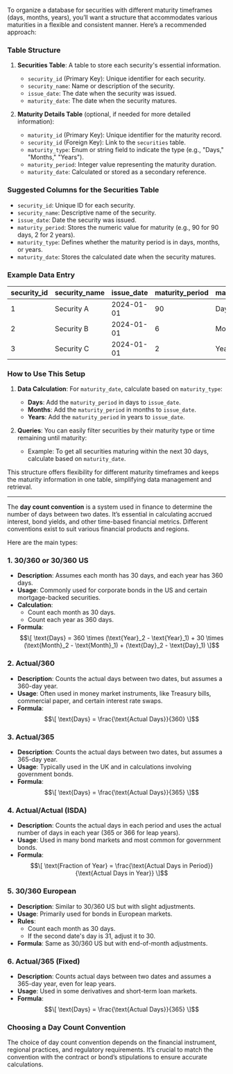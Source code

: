 To organize a database for securities with different maturity timeframes (days, months, years), you’ll want a structure that accommodates various maturities in a flexible and consistent manner. Here’s a recommended approach:

### Table Structure

1. **Securities Table**: A table to store each security's essential information.
   - `security_id` (Primary Key): Unique identifier for each security.
   - `security_name`: Name or description of the security.
   - `issue_date`: The date when the security was issued.
   - `maturity_date`: The date when the security matures.

2. **Maturity Details Table** (optional, if needed for more detailed information):
   - `maturity_id` (Primary Key): Unique identifier for the maturity record.
   - `security_id` (Foreign Key): Link to the `securities` table.
   - `maturity_type`: Enum or string field to indicate the type (e.g., "Days," "Months," "Years").
   - `maturity_period`: Integer value representing the maturity duration.
   - `maturity_date`: Calculated or stored as a secondary reference.

### Suggested Columns for the Securities Table

- `security_id`: Unique ID for each security.
- `security_name`: Descriptive name of the security.
- `issue_date`: Date the security was issued.
- `maturity_period`: Stores the numeric value for maturity (e.g., 90 for 90 days, 2 for 2 years).
- `maturity_type`: Defines whether the maturity period is in days, months, or years.
- `maturity_date`: Stores the calculated date when the security matures.

### Example Data Entry

| security_id | security_name | issue_date | maturity_period | maturity_type | maturity_date |
|-------------|---------------|------------|-----------------|---------------|---------------|
| 1           | Security A    | 2024-01-01 | 90              | Days          | 2024-04-01    |
| 2           | Security B    | 2024-01-01 | 6               | Months        | 2024-07-01    |
| 3           | Security C    | 2024-01-01 | 2               | Years         | 2026-01-01    |

### How to Use This Setup

1. **Data Calculation**: For `maturity_date`, calculate based on `maturity_type`:
   - **Days**: Add the `maturity_period` in days to `issue_date`.
   - **Months**: Add the `maturity_period` in months to `issue_date`.
   - **Years**: Add the `maturity_period` in years to `issue_date`.

2. **Queries**: You can easily filter securities by their maturity type or time remaining until maturity:
   - Example: To get all securities maturing within the next 30 days, calculate based on `maturity_date`.

This structure offers flexibility for different maturity timeframes and keeps the maturity information in one table, simplifying data management and retrieval.

---
The **day count convention** is a system used in finance to determine the number of days between two dates. It’s essential in calculating accrued interest, bond yields, and other time-based financial metrics. Different conventions exist to suit various financial products and regions.

Here are the main types:

### 1. **30/360 or 30/360 US**
   - **Description**: Assumes each month has 30 days, and each year has 360 days.
   - **Usage**: Commonly used for corporate bonds in the US and certain mortgage-backed securities.
   - **Calculation**:
     - Count each month as 30 days.
     - Count each year as 360 days.
   - **Formula**: 
     $$\[
     \text{Days} = 360 \times (\text{Year}_2 - \text{Year}_1) + 30 \times (\text{Month}_2 - \text{Month}_1) + (\text{Day}_2 - \text{Day}_1)
     \]$$

### 2. **Actual/360**
   - **Description**: Counts the actual days between two dates, but assumes a 360-day year.
   - **Usage**: Often used in money market instruments, like Treasury bills, commercial paper, and certain interest rate swaps.
   - **Formula**: 
     $$\[
     \text{Days} = \frac{\text{Actual Days}}{360}
     \]$$

### 3. **Actual/365**
   - **Description**: Counts the actual days between two dates, but assumes a 365-day year.
   - **Usage**: Typically used in the UK and in calculations involving government bonds.
   - **Formula**: 
     $$\[
     \text{Days} = \frac{\text{Actual Days}}{365}
     \]$$

### 4. **Actual/Actual (ISDA)**
   - **Description**: Counts the actual days in each period and uses the actual number of days in each year (365 or 366 for leap years).
   - **Usage**: Used in many bond markets and most common for government bonds.
   - **Formula**: 
     $$\[
     \text{Fraction of Year} = \frac{\text{Actual Days in Period}}{\text{Actual Days in Year}}
     \]$$

### 5. **30/360 European**
   - **Description**: Similar to 30/360 US but with slight adjustments.
   - **Usage**: Primarily used for bonds in European markets.
   - **Rules**:
     - Count each month as 30 days.
     - If the second date's day is 31, adjust it to 30.
   - **Formula**: Same as 30/360 US but with end-of-month adjustments.

### 6. **Actual/365 (Fixed)**
   - **Description**: Counts actual days between two dates and assumes a 365-day year, even for leap years.
   - **Usage**: Used in some derivatives and short-term loan markets.
   - **Formula**: 
     $$\[
     \text{Days} = \frac{\text{Actual Days}}{365}
     \]$$

### Choosing a Day Count Convention

The choice of day count convention depends on the financial instrument, regional practices, and regulatory requirements. It’s crucial to match the convention with the contract or bond’s stipulations to ensure accurate calculations.